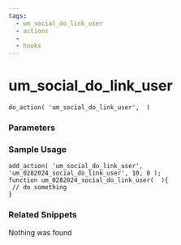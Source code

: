 ```yaml
---
tags: 
  - um_social_do_link_user
  - actions
  - 
  - hooks
---
```

# um\_social\_do\_link\_user

``` php:no-line-numbers
do_action( 'um_social_do_link_user',  )
```
<div class='hook-sep'></div>

### Parameters

<div class='hook-sep'></div>



### Sample Usage

``` php:no-line-numbers
add_action( 'um_social_do_link_user', 'um_0282024_social_do_link_user', 10, 0 );
function um_0282024_social_do_link_user(  ){
 // do something
}
```
<div class='hook-sep'></div>



### Related Snippets

Nothing was found

